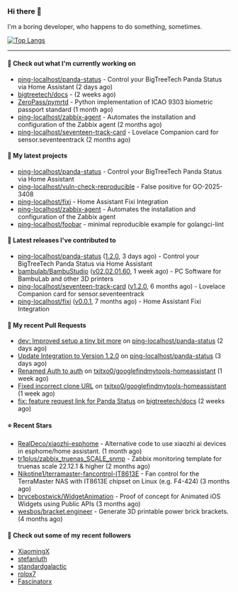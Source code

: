 ### Hi there 👋

I'm a boring developer, who happens to do something, sometimes.

[![Top Langs](https://github-readme-stats.vercel.app/api/top-langs/?username=ping-localhost&langs_count=8&theme=dracula&layout=compact)](https://github.com/anuraghazra/github-readme-stats)

---
#### 👷 Check out what I'm currently working on

- [ping-localhost/panda-status](https://github.com/ping-localhost/panda-status) - Control your BigTreeTech Panda Status via Home Assistant (2 days ago)
- [bigtreetech/docs](https://github.com/bigtreetech/docs) -  (2 weeks ago)
- [ZeroPass/pymrtd](https://github.com/ZeroPass/pymrtd) - Python implementation of ICAO 9303 biometric passport standard (1 month ago)
- [ping-localhost/zabbix-agent](https://github.com/ping-localhost/zabbix-agent) - Automates the installation and configuration of the Zabbix agent (2 months ago)
- [ping-localhost/seventeen-track-card](https://github.com/ping-localhost/seventeen-track-card) - Lovelace Companion card for sensor.seventeentrack (2 months ago)



#### 🌱 My latest projects

- [ping-localhost/panda-status](https://github.com/ping-localhost/panda-status) - Control your BigTreeTech Panda Status via Home Assistant
- [ping-localhost/vuln-check-reproducible](https://github.com/ping-localhost/vuln-check-reproducible) - False positive for GO-2025-3408
- [ping-localhost/fixi](https://github.com/ping-localhost/fixi) - Home Assistant Fixi Integration
- [ping-localhost/zabbix-agent](https://github.com/ping-localhost/zabbix-agent) - Automates the installation and configuration of the Zabbix agent
- [ping-localhost/foobar](https://github.com/ping-localhost/foobar) - minimal reproducible example for golangci-lint



#### 🔭 Latest releases I've contributed to

- [ping-localhost/panda-status](https://github.com/ping-localhost/panda-status) ([1.2.0](https://github.com/ping-localhost/panda-status/releases/tag/1.2.0), 3 days ago) - Control your BigTreeTech Panda Status via Home Assistant
- [bambulab/BambuStudio](https://github.com/bambulab/BambuStudio) ([v02.02.01.60](https://github.com/bambulab/BambuStudio/releases/tag/v02.02.01.60), 1 week ago) - PC Software for BambuLab and other 3D printers
- [ping-localhost/seventeen-track-card](https://github.com/ping-localhost/seventeen-track-card) ([v1.2.0](https://github.com/ping-localhost/seventeen-track-card/releases/tag/v1.2.0), 6 months ago) - Lovelace Companion card for sensor.seventeentrack
- [ping-localhost/fixi](https://github.com/ping-localhost/fixi) ([v0.0.1](https://github.com/ping-localhost/fixi/releases/tag/v0.0.1), 7 months ago) - Home Assistant Fixi Integration



#### 🔨 My recent Pull Requests

- [dev: Improved setup a tiny bit more](https://github.com/ping-localhost/panda-status/pull/6) on [ping-localhost/panda-status](https://github.com/ping-localhost/panda-status) (2 days ago)
- [Update Integration to Version 1.2.0](https://github.com/ping-localhost/panda-status/pull/4) on [ping-localhost/panda-status](https://github.com/ping-localhost/panda-status) (3 days ago)
- [Renamed Auth to auth](https://github.com/txitxo0/googlefindmytools-homeassistant/pull/15) on [txitxo0/googlefindmytools-homeassistant](https://github.com/txitxo0/googlefindmytools-homeassistant) (1 week ago)
- [Fixed incorrect clone URL](https://github.com/txitxo0/googlefindmytools-homeassistant/pull/14) on [txitxo0/googlefindmytools-homeassistant](https://github.com/txitxo0/googlefindmytools-homeassistant) (1 week ago)
- [fix: feature request link for Panda Status](https://github.com/bigtreetech/docs/pull/74) on [bigtreetech/docs](https://github.com/bigtreetech/docs) (2 weeks ago)



#### ⭐ Recent Stars

- [RealDeco/xiaozhi-esphome](https://github.com/RealDeco/xiaozhi-esphome) - Alternative code to use xiaozhi ai devices in esphome/home assistant. (1 month ago)
- [tr1plus/zabbix_truenas_SCALE_snmp](https://github.com/tr1plus/zabbix_truenas_SCALE_snmp) - Zabbix monitoring template for truenas scale 22.12.1 &amp; higher (2 months ago)
- [Nikotine1/terramaster-fancontrol-IT8613E](https://github.com/Nikotine1/terramaster-fancontrol-IT8613E) - Fan control for the TerraMaster NAS with IT8613E chipset on Linux (e.g. F4-424) (3 months ago)
- [brycebostwick/WidgetAnimation](https://github.com/brycebostwick/WidgetAnimation) - Proof of concept for Animated iOS Widgets using Public APIs (3 months ago)
- [wesbos/bracket.engineer](https://github.com/wesbos/bracket.engineer) - Generate 3D printable power brick brackets. (4 months ago)



#### 👯 Check out some of my recent followers

- [XiaomingX](https://github.com/XiaomingX)
- [stefanluth](https://github.com/stefanluth)
- [standardgalactic](https://github.com/standardgalactic)
- [rolox7](https://github.com/rolox7)
- [Fascinatorx](https://github.com/Fascinatorx)

